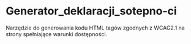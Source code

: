 # Generator_deklaracji_sotepno-ci

Narzędzie do generowania kodu HTML tagów zgodnych z WCAG2.1 na strony spełniające warunki dostępności.
